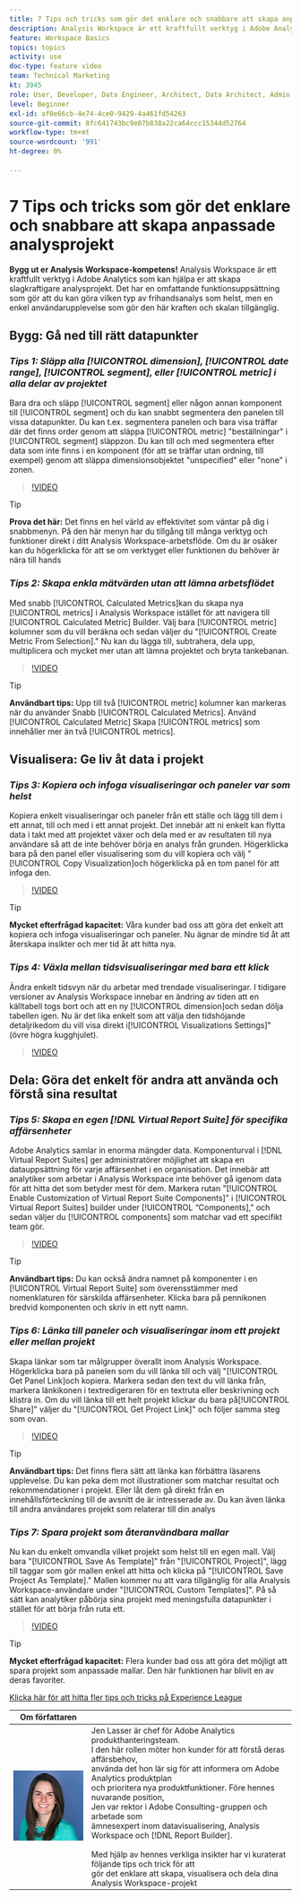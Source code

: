 ```yaml
---
title: 7 Tips och tricks som gör det enklare och snabbare att skapa anpassade analysprojekt
description: Analysis Workspace är ett kraftfullt verktyg i Adobe Analytics som kan hjälpa er att skapa slagkraftigare analysprojekt. Det har en omfattande funktionsuppsättning som gör att du kan göra vilken typ av frihandsanalys som helst, men en enkel användarupplevelse som gör den här kraften och skalan tillgänglig.
feature: Workspace Basics
topics: topics
activity: use
doc-type: feature video
team: Technical Marketing
kt: 3945
role: User, Developer, Data Engineer, Architect, Data Architect, Admin, Leader
level: Beginner
exl-id: af0e66cb-4e74-4ce0-9429-4a461fd54263
source-git-commit: 8fc641743bc9e07b838a22ca64ccc15344d52764
workflow-type: tm+mt
source-wordcount: '991'
ht-degree: 0%

---
```


# 7 Tips och tricks som gör det enklare och snabbare att skapa anpassade analysprojekt

**Bygg ut er Analysis Workspace-kompetens!**
Analysis Workspace är ett kraftfullt verktyg i Adobe Analytics som kan hjälpa er att skapa slagkraftigare analysprojekt. Det har en omfattande funktionsuppsättning som gör att du kan göra vilken typ av frihandsanalys som helst, men en enkel användarupplevelse som gör den här kraften och skalan tillgänglig.

## Bygg: Gå ned till rätt datapunkter

### ***Tips 1: Släpp alla [!UICONTROL dimension], [!UICONTROL date range], [!UICONTROL segment], eller [!UICONTROL metric] i alla delar av projektet***

Bara dra och släpp [!UICONTROL segment] eller någon annan komponent till [!UICONTROL segment] och du kan snabbt segmentera den panelen till vissa datapunkter. Du kan t.ex. segmentera panelen och bara visa träffar där det finns order genom att släppa [!UICONTROL metric] &quot;beställningar&quot; i [!UICONTROL segment] släppzon. Du kan till och med segmentera efter data som inte finns i en komponent (för att se träffar utan ordning, till exempel) genom att släppa dimensionsobjektet &quot;unspecified&quot; eller &quot;none&quot; i zonen.

>[!VIDEO](https://video.tv.adobe.com/v/24036/?quality=12&learn=on)

>[!TIP]
>
>**Prova det här:** Det finns en hel värld av effektivitet som väntar på dig i snabbmenyn. På den här menyn har du tillgång till många verktyg och funktioner direkt i ditt Analysis Workspace-arbetsflöde. Om du är osäker kan du högerklicka för att se om verktyget eller funktionen du behöver är nära till hands

### ***Tips 2: Skapa enkla mätvärden utan att lämna arbetsflödet***

Med snabb [!UICONTROL Calculated Metrics]kan du skapa nya [!UICONTROL metrics] i Analysis Workspace istället för att navigera till [!UICONTROL Calculated Metric] Builder. Välj bara [!UICONTROL metric] kolumner som du vill beräkna och sedan väljer du &quot;[!UICONTROL Create Metric From Selection].&quot; Nu kan du lägga till, subtrahera, dela upp, multiplicera och mycket mer utan att lämna projektet och bryta tankebanan.

>[!VIDEO](https://video.tv.adobe.com/v/23126/?quality=12&learn=on)

>[!TIP]
>
>**Användbart tips:** Upp till två [!UICONTROL metric] kolumner kan markeras när du använder Snabb [!UICONTROL Calculated Metrics]. Använd [!UICONTROL Calculated Metric] Skapa [!UICONTROL metrics] som innehåller mer än två [!UICONTROL metrics].

## Visualisera: Ge liv åt data i projekt

### ***Tips 3: Kopiera och infoga visualiseringar och paneler var som helst***

Kopiera enkelt visualiseringar och paneler från ett ställe och lägg till dem i ett annat, till och med i ett annat projekt. Det innebär att ni enkelt kan flytta data i takt med att projektet växer och dela med er av resultaten till nya användare så att de inte behöver börja en analys från grunden. Högerklicka bara på den panel eller visualisering som du vill kopiera och välj &quot;[!UICONTROL Copy Visualization]och högerklicka på en tom panel för att infoga den.

>[!VIDEO](https://video.tv.adobe.com/v/23230/?quality=12&learn=on)

>[!TIP]
>
>**Mycket efterfrågad kapacitet:** Våra kunder bad oss att göra det enkelt att kopiera och infoga visualiseringar och paneler. Nu ägnar de mindre tid åt att återskapa insikter och mer tid åt att hitta nya.

### ***Tips 4: Växla mellan tidsvisualiseringar med bara ett klick***

Ändra enkelt tidsvyn när du arbetar med trendade visualiseringar. I tidigare versioner av Analysis Workspace innebar en ändring av tiden att en källtabell togs bort och att en ny [!UICONTROL dimension]och sedan dölja tabellen igen. Nu är det lika enkelt som att välja den tidshöjande detaljrikedom du vill visa direkt i[!UICONTROL Visualizations Settings]&quot; (övre högra kugghjulet).

>[!VIDEO](https://video.tv.adobe.com/v/23548/?quality=12&learn=on)

## Dela: Göra det enkelt för andra att använda och förstå sina resultat

### ***Tips 5: Skapa en egen [!DNL Virtual Report Suite] för specifika affärsenheter***

Adobe Analytics samlar in enorma mängder data. Komponenturval i [!DNL Virtual Report Suites] ger administratörer möjlighet att skapa en datauppsättning för varje affärsenhet i en organisation. Det innebär att analytiker som arbetar i Analysis Workspace inte behöver gå igenom data för att hitta det som betyder mest för dem. Markera rutan &quot;[!UICONTROL Enable Customization of Virtual Report Suite Components]&quot; i [!UICONTROL Virtual Report Suites] builder under [!UICONTROL “Components],&quot; och sedan väljer du [!UICONTROL components] som matchar vad ett specifikt team gör.

>[!VIDEO](https://video.tv.adobe.com/v/23544/?quality=12&learn=on)

>[!TIP]
>
>**Användbart tips:** Du kan också ändra namnet på komponenter i en [!UICONTROL Virtual Report Suite] som överensstämmer med nomenklaturen för särskilda affärsenheter. Klicka bara på pennikonen bredvid komponenten och skriv in ett nytt namn.

### ***Tips 6: Länka till paneler och visualiseringar inom ett projekt eller mellan projekt***

Skapa länkar som tar målgrupper överallt inom Analysis Workspace. Högerklicka bara på panelen som du vill länka till och välj &quot;[!UICONTROL Get Panel Link]och kopiera. Markera sedan den text du vill länka från, markera länkikonen i textredigeraren för en textruta eller beskrivning och klistra in. Om du vill länka till ett helt projekt klickar du bara på[!UICONTROL Share]&quot; väljer du &quot;[!UICONTROL Get Project Link]&quot; och följer samma steg som ovan.

>[!VIDEO](https://video.tv.adobe.com/v/23724/?quality=12&learn=on)

>[!TIP]
>
>**Användbart tips:** Det finns flera sätt att länka kan förbättra läsarens upplevelse. Du kan peka dem mot illustrationer som matchar resultat och rekommendationer i projekt. Eller låt dem gå direkt från en innehållsförteckning till de avsnitt de är intresserade av. Du kan även länka till andra användares projekt som relaterar till din analys

### ***Tips 7: Spara projekt som återanvändbara mallar***

Nu kan du enkelt omvandla vilket projekt som helst till en egen mall. Välj bara &quot;[!UICONTROL Save As Template]&quot; från &quot;[!UICONTROL Project]&quot;, lägg till taggar som gör mallen enkel att hitta och klicka på &quot;[!UICONTROL Save Project As Template].&quot; Mallen kommer nu att vara tillgänglig för alla Analysis Workspace-användare under &quot;[!UICONTROL Custom Templates]&quot;. På så sätt kan analytiker påbörja sina projekt med meningsfulla datapunkter i stället för att börja från ruta ett.

>[!VIDEO](https://video.tv.adobe.com/v/23231/?quality=12&learn=on)

>[!TIP]
>
>**Mycket efterfrågad kapacitet:** Flera kunder bad oss att göra det möjligt att spara projekt som anpassade mallar. Den här funktionen har blivit en av deras favoriter.

[Klicka här för att hitta fler tips och tricks på Experience League](https://experienceleague.adobe.com/?search=tips&amp;tag=Analysis+Workspace#recommended/solutions/analytics)

| Om författaren |  |
|------------|------------|
| ![Jen Lasser](assets/jlasser-headshot-s.jpg) | Jen Lasser är chef för Adobe Analytics produkthanteringsteam. <br> I den här rollen möter hon kunder för att förstå deras affärsbehov, <br>använda det hon lär sig för att informera om Adobe Analytics produktplan <br>och prioritera nya produktfunktioner. Före hennes nuvarande position, <br>Jen var rektor i Adobe Consulting-gruppen och arbetade som <br>ämnesexpert inom datavisualisering, Analysis Workspace och [!DNL Report Builder]. <br><br>Med hjälp av hennes verkliga insikter har vi kuraterat följande tips och trick för att <br>gör det enklare att skapa, visualisera och dela dina Analysis Workspace-projekt |
